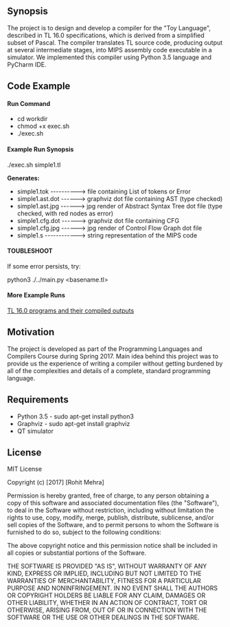 ## Synopsis

The project is to design and develop a compiler for the "Toy Language", described in TL 16.0 specifications, which is derived from a simplified subset of Pascal. The compiler translates TL source code, producing output at several intermediate stages, into MIPS assembly code executable in a simulator. We implemented this compiler using Python 3.5 language and PyCharm IDE.

## Code Example

#### Run Command

- cd workdir
- chmod +x exec.sh
- ./exec.sh <filepath to basename.tl>

#### Example Run Synopsis

./exec.sh simple1.tl

**Generates:**

- simple1.tok ----------> file containing List of tokens or Error
- simple1.ast.dot ------> graphviz dot file containing AST (type checked)
- simple1.ast.jpg ------> jpg render of Abstract Syntax Tree dot file (type checked, with red nodes as error)
- simple1.cfg.dot ------> graphviz dot file containing CFG
- simple1.cfg.jpg ------> jpg render of Control Flow Graph dot file
- simple1.s ------------> string representation of the MIPS code

#### TOUBLESHOOT

If some error persists, try:

python3 ./../main.py <basename.tl>

#### More Example Runs

[TL 16.0 programs and their compiled outputs](workdir/sample_programs_and_outputs)

## Motivation

The project is developed as part of the Programming Languages and Compilers Course during Spring 2017. Main idea behind this project was to provide us the experience of writing a compiler without getting burdened by all of the complexities and details of a complete, standard programming language.

## Requirements

- Python 3.5 - sudo apt-get install python3
- Graphviz - sudo apt-get install graphviz
- QT simulator

## License

MIT License

Copyright (c) [2017] [Rohit Mehra]

Permission is hereby granted, free of charge, to any person obtaining a copy
of this software and associated documentation files (the "Software"), to deal
in the Software without restriction, including without limitation the rights
to use, copy, modify, merge, publish, distribute, sublicense, and/or sell
copies of the Software, and to permit persons to whom the Software is
furnished to do so, subject to the following conditions:

The above copyright notice and this permission notice shall be included in all
copies or substantial portions of the Software.

THE SOFTWARE IS PROVIDED "AS IS", WITHOUT WARRANTY OF ANY KIND, EXPRESS OR
IMPLIED, INCLUDING BUT NOT LIMITED TO THE WARRANTIES OF MERCHANTABILITY,
FITNESS FOR A PARTICULAR PURPOSE AND NONINFRINGEMENT. IN NO EVENT SHALL THE
AUTHORS OR COPYRIGHT HOLDERS BE LIABLE FOR ANY CLAIM, DAMAGES OR OTHER
LIABILITY, WHETHER IN AN ACTION OF CONTRACT, TORT OR OTHERWISE, ARISING FROM,
OUT OF OR IN CONNECTION WITH THE SOFTWARE OR THE USE OR OTHER DEALINGS IN THE
SOFTWARE.
